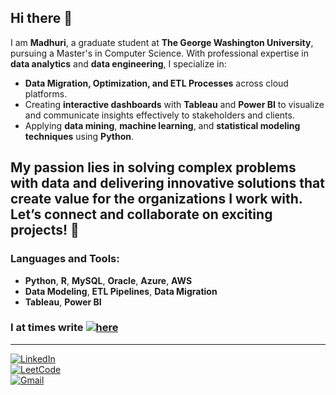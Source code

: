 ## Hi there 👋

I am **Madhuri**, a graduate student at **The George Washington University**, pursuing a Master's in Computer Science. With professional expertise in **data analytics** and **data engineering**, I specialize in:

- **Data Migration, Optimization, and ETL Processes** across cloud platforms.
- Creating **interactive dashboards** with **Tableau** and **Power BI** to visualize and communicate insights effectively to stakeholders and clients.
- Applying **data mining**, **machine learning**, and **statistical modeling techniques** using **Python**.

My passion lies in solving complex problems with data and delivering innovative solutions that create value for the organizations I work with. Let’s connect and collaborate on exciting projects! 🚀
---

### Languages and Tools:
- **Python**, **R**, **MySQL**, **Oracle**, **Azure**, **AWS**
- **Data Modeling**, **ETL Pipelines**, **Data Migration**
- **Tableau**, **Power BI**

### I at times write [![here](https://medium-snippet-dc633c4f39a0.herokuapp.com/api/article.svg?username=@madhuriduvvuri&index=1&source=medium)](https://medium.com/@madhuriduvvuri15)  

---
[![LinkedIn](https://img.shields.io/badge/LinkedIn-0077B5?style=for-the-badge&logo=linkedin&logoColor=white)](https://www.linkedin.com/in/madhuri-duvvuri/)  
[![LeetCode](https://img.shields.io/badge/LeetCode-FFA116?style=for-the-badge&logo=leetcode&logoColor=white)](https://leetcode.com/u/Madhuri9/)  
[![Gmail](https://img.shields.io/badge/Gmail-D14836?style=for-the-badge&logo=gmail&logoColor=white)](mailto:madhuriduvvuri.jobs@gmail.com)
